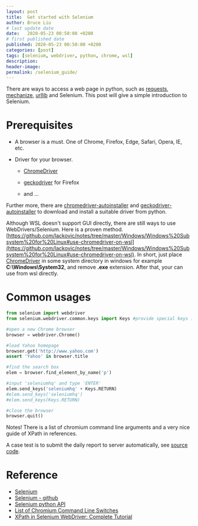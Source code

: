 ```yaml
---
layout: post
title:  Get started with Selenium
author: Bruce Liu
# last update date
date:   2020-05-23 00:50:00 +0200
# first published date
published: 2020-05-23 00:50:00 +0200
categories: [post]
tags: [selenium, webdriver, python, chrome, wsl]
description: 
header-image: 
permalink: /selenium_guide/
---
```

There are ways to access a web page in python, such as [requests](https://requests.readthedocs.io/en/latest/), [mechanize](https://mechanize.readthedocs.io/en/latest/), [urllib](https://docs.python.org/3/library/urllib.request.html) and Selenium. This post will give a simple introduction to Selenium.

<!--the above is the excerpt-->
<!--more-->
<!--the following is the text-->

# Prerequisites

- A browser is a must. One of Chrome, Firefox, Edge, Safari, Opera, IE, etc.

- Driver for your browser.

	- [ChromeDriver](https://chromedriver.chromium.org/)
	
	- [geckodriver](https://github.com/mozilla/geckodriver) for Firefox
	
	- and ...

Further more, there are [chromedriver-autoinstaller](https://pypi.org/project/chromedriver-autoinstaller/) and [geckodriver-autoinstaller](https://pypi.org/project/geckodriver-autoinstaller/) to download and install a suitable driver from python.

Although WSL doesn't support GUI directly, there are still ways to use WebDrivers/Selenium. Here is a proven method. [https://github.com/lackovic/notes/tree/master/Windows/Windows%20Subsystem%20for%20Linux#use-chromedriver-on-wsl](https://github.com/lackovic/notes/tree/master/Windows/Windows%20Subsystem%20for%20Linux#use-chromedriver-on-wsl). In short, just place [ChromeDriver](https://chromedriver.chromium.org/) in some system directory in windows for example **C:\Windows\System32**, and remove **.exe** extension. After that, your can use from wsl directly.

# Common usages

```python
from selenium import webdriver
from selenium.webdriver.common.keys import Keys #provide special keys in the keywords

#open a new Chrome browser
browser = webdriver.Chrome()

#load Yahoo homepage
browser.get('http://www.yahoo.com')
assert 'Yahoo' in browser.title

#find the search box
elem = browser.find_element_by_name('p')

#input 'seleniumhq' and type 'ENTER'
elem.send_keys('seleniumhq' + Keys.RETURN)
#elem.send_keys('seleniumhq')
#elem.send_keys(Keys.RETURN)

#close the browser
browser.quit()
```

Notes! There is a list of chromium command line arguments and a very nice guide of XPath in references.

A case test is to submit the daily report to server automatically, see [source code](https://github.com/longavailable/practices/blob/master/python/selenium/001selenium.py).

# Reference
- [Selenium](https://www.selenium.dev/)
- [Selenium - github](https://github.com/SeleniumHQ/selenium)
- [Selenium python API](https://www.selenium.dev/selenium/docs/api/py/index.html)
- [List of Chromium Command Line Switches](https://peter.sh/experiments/chromium-command-line-switches/)
- [XPath in Selenium WebDriver: Complete Tutorial](https://www.guru99.com/xpath-selenium.html)
